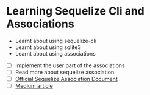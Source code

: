 # Learning Sequelize Cli and Associations

- Learnt about using sequelize-cli
- Learnt about using sqlite3
- Learnt about using associations


- [ ] Implement the user part of the associations
- [ ] Read more about sequelize association
- [ ] [Official Sequelize Association Document](https://sequelize.readthedocs.io/en/latest/api/associations/)
- [ ] [Medium article](https://medium.com/@edtimmer/sequelize-associations-basics-bde90c0deeaa)